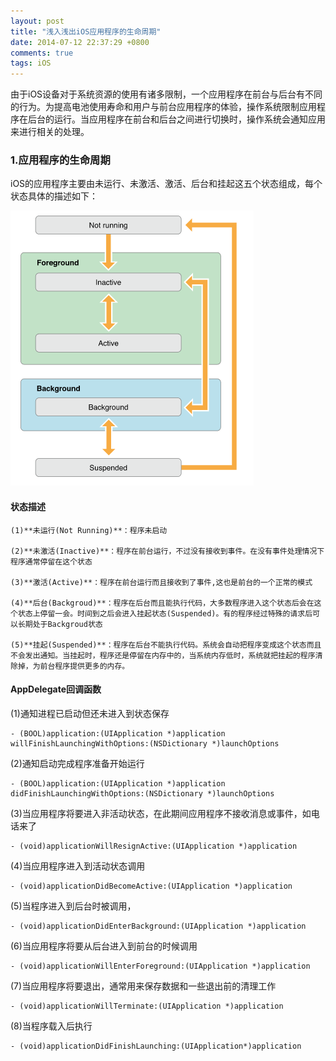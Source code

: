 ```yaml
---
layout: post
title: "浅入浅出iOS应用程序的生命周期"
date: 2014-07-12 22:37:29 +0800
comments: true
tags: iOS
---
```


   由于iOS设备对于系统资源的使用有诸多限制，一个应用程序在前台与后台有不同的行为。为提高电池使用寿命和用户与前台应用程序的体验，操作系统限制应用程序在后台的运行。当应用程序在前台和后台之间进行切换时，操作系统会通知应用来进行相关的处理。
   

### 1.应用程序的生命周期
  iOS的应用程序主要由未运行、未激活、激活、后台和挂起这五个状态组成，每个状态具体的描述如下：<br/>
  
  ![iOS应用程序状态切换图](/images/ios-viewcontroller-lifecycle/ios_viewcontroller_lifecycle_001.png)
  
#### 状态描述
  
```
(1)**未运行(Not Running)**：程序未启动

(2)**未激活(Inactive)**：程序在前台运行，不过没有接收到事件。在没有事件处理情况下程序通常停留在这个状态

(3)**激活(Active)**：程序在前台运行而且接收到了事件,这也是前台的一个正常的模式

(4)**后台(Backgroud)**：程序在后台而且能执行代码，大多数程序进入这个状态后会在这个状态上停留一会。时间到之后会进入挂起状态(Suspended)。有的程序经过特殊的请求后可以长期处于Backgroud状态

(5)**挂起(Suspended)**：程序在后台不能执行代码。系统会自动把程序变成这个状态而且不会发出通知。当挂起时，程序还是停留在内存中的，当系统内存低时，系统就把挂起的程序清除掉，为前台程序提供更多的内存。
```
#### AppDelegate回调函数

(1)通知进程已启动但还未进入到状态保存

```
- (BOOL)application:(UIApplication *)application willFinishLaunchingWithOptions:(NSDictionary *)launchOptions
```

(2)通知启动完成程序准备开始运行

```
- (BOOL)application:(UIApplication *)application didFinishLaunchingWithOptions:(NSDictionary *)launchOptions
```

(3)当应用程序将要进入非活动状态，在此期间应用程序不接收消息或事件，如电话来了

```
- (void)applicationWillResignActive:(UIApplication *)application
```

(4)当应用程序进入到活动状态调用

```
- (void)applicationDidBecomeActive:(UIApplication *)application
```

(5)当程序进入到后台时被调用，

```
- (void)applicationDidEnterBackground:(UIApplication *)application
```

(6)当应用程序将要从后台进入到前台的时候调用

```
- (void)applicationWillEnterForeground:(UIApplication *)application
```

(7)当应用程序将要退出，通常用来保存数据和一些退出前的清理工作

```
- (void)applicationWillTerminate:(UIApplication *)application
```

(8)当程序载入后执行

```
- (void)applicationDidFinishLaunching:(UIApplication*)application
```

